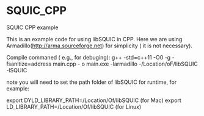# SQUIC_CPP


SQUIC CPP example
 
This is an example code for using libSQUIC in CPP. Here we are using Armadillo(http://arma.sourceforge.net) for simplicity ( it is not necessary).

Compile commaned ( e.g., for debuging):
g++ -std=c++11 -O0 -g -fsanitize=address   main.cpp - o main.exe -larmadillo -/Location/oF/libSQUIC  -lSQUIC

note you will need to set the path folder of libSQUIC for runtime, for example:

export DYLD_LIBRARY_PATH=/Location/Of/libSQUIC (for Mac)
export LD_LIBRARY_PATH=/Location/Of/libSQUIC   (for Linux)

